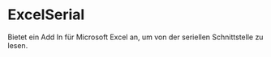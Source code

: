 # ExcelSerial
Bietet ein Add In für Microsoft Excel an, um von der seriellen Schnittstelle zu lesen.

